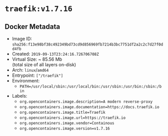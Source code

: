 # `traefik:v1.7.16`

## Docker Metadata

- Image ID: `sha256:f13e98bf38c492349bd73cd9d856969fb7214b3bc7751df2a2c2c7d27f0dd4fb`
- Created: `2019-09-13T23:24:16.726706708Z`
- Virtual Size: ~ 85.56 Mb  
  (total size of all layers on-disk)
- Arch: `linux`/`amd64`
- Entrypoint: `["/traefik"]`
- Environment:
  - `PATH=/usr/local/sbin:/usr/local/bin:/usr/sbin:/usr/bin:/sbin:/bin`
- Labels:
  - `org.opencontainers.image.description=A modern reverse-proxy`
  - `org.opencontainers.image.documentation=https://docs.traefik.io`
  - `org.opencontainers.image.title=Traefik`
  - `org.opencontainers.image.url=https://traefik.io`
  - `org.opencontainers.image.vendor=Containous`
  - `org.opencontainers.image.version=v1.7.16`
